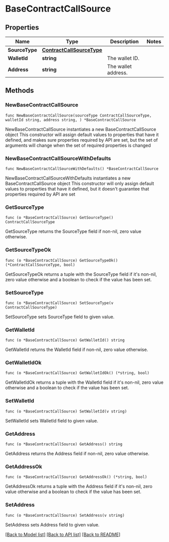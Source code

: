 # BaseContractCallSource

## Properties

Name | Type | Description | Notes
------------ | ------------- | ------------- | -------------
**SourceType** | [**ContractCallSourceType**](ContractCallSourceType.md) |  | 
**WalletId** | **string** | The wallet ID. | 
**Address** | **string** | The wallet address. | 

## Methods

### NewBaseContractCallSource

`func NewBaseContractCallSource(sourceType ContractCallSourceType, walletId string, address string, ) *BaseContractCallSource`

NewBaseContractCallSource instantiates a new BaseContractCallSource object
This constructor will assign default values to properties that have it defined,
and makes sure properties required by API are set, but the set of arguments
will change when the set of required properties is changed

### NewBaseContractCallSourceWithDefaults

`func NewBaseContractCallSourceWithDefaults() *BaseContractCallSource`

NewBaseContractCallSourceWithDefaults instantiates a new BaseContractCallSource object
This constructor will only assign default values to properties that have it defined,
but it doesn't guarantee that properties required by API are set

### GetSourceType

`func (o *BaseContractCallSource) GetSourceType() ContractCallSourceType`

GetSourceType returns the SourceType field if non-nil, zero value otherwise.

### GetSourceTypeOk

`func (o *BaseContractCallSource) GetSourceTypeOk() (*ContractCallSourceType, bool)`

GetSourceTypeOk returns a tuple with the SourceType field if it's non-nil, zero value otherwise
and a boolean to check if the value has been set.

### SetSourceType

`func (o *BaseContractCallSource) SetSourceType(v ContractCallSourceType)`

SetSourceType sets SourceType field to given value.


### GetWalletId

`func (o *BaseContractCallSource) GetWalletId() string`

GetWalletId returns the WalletId field if non-nil, zero value otherwise.

### GetWalletIdOk

`func (o *BaseContractCallSource) GetWalletIdOk() (*string, bool)`

GetWalletIdOk returns a tuple with the WalletId field if it's non-nil, zero value otherwise
and a boolean to check if the value has been set.

### SetWalletId

`func (o *BaseContractCallSource) SetWalletId(v string)`

SetWalletId sets WalletId field to given value.


### GetAddress

`func (o *BaseContractCallSource) GetAddress() string`

GetAddress returns the Address field if non-nil, zero value otherwise.

### GetAddressOk

`func (o *BaseContractCallSource) GetAddressOk() (*string, bool)`

GetAddressOk returns a tuple with the Address field if it's non-nil, zero value otherwise
and a boolean to check if the value has been set.

### SetAddress

`func (o *BaseContractCallSource) SetAddress(v string)`

SetAddress sets Address field to given value.



[[Back to Model list]](../README.md#documentation-for-models) [[Back to API list]](../README.md#documentation-for-api-endpoints) [[Back to README]](../README.md)



